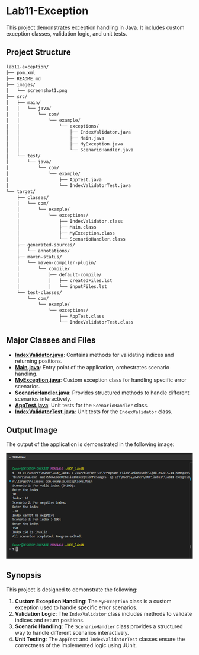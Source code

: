 # Lab11-Exception

This project demonstrates exception handling in Java. It includes custom exception classes, validation logic, and unit tests.

## Project Structure

```
lab11-exception/
├── pom.xml
├── README.md
├── images/
│   └── screenshot1.png
├── src/
│   ├── main/
│   │   └── java/
│   │       └── com/
│   │           └── example/
│   │               └── exceptions/
│   │                   ├── IndexValidator.java
│   │                   ├── Main.java
│   │                   ├── MyException.java
│   │                   └── ScenarioHandler.java
│   └── test/
│       └── java/
│           └── com/
│               └── example/
│                   ├── AppTest.java
│                   └── IndexValidatorTest.java
└── target/
    ├── classes/
    │   └── com/
    │       └── example/
    │           └── exceptions/
    │               ├── IndexValidator.class
    │               ├── Main.class
    │               ├── MyException.class
    │               └── ScenarioHandler.class
    ├── generated-sources/
    │   └── annotations/
    ├── maven-status/
    │   └── maven-compiler-plugin/
    │       └── compile/
    │           ├── default-compile/
    │           │   ├── createdFiles.lst
    │           │   └── inputFiles.lst
    └── test-classes/
        └── com/
            └── example/
                └── exceptions/
                    ├── AppTest.class
                    └── IndexValidatorTest.class
```

## Major Classes and Files

- **[IndexValidator.java](lab11-exception/src/main/java/com/example/exceptions/IndexValidator.java)**: Contains methods for validating indices and returning positions.
- **[Main.java](lab11-exception/src/main/java/com/example/exceptions/Main.java)**: Entry point of the application, orchestrates scenario handling.
- **[MyException.java](lab11-exception/src/main/java/com/example/exceptions/MyException.java)**: Custom exception class for handling specific error scenarios.
- **[ScenarioHandler.java](lab11-exception/src/main/java/com/example/exceptions/ScenarioHandler.java)**: Provides structured methods to handle different scenarios interactively.
- **[AppTest.java](lab11-exception/src/test/java/com/example/exceptions/AppTest.java)**: Unit tests for the `ScenarioHandler` class.
- **[IndexValidatorTest.java](lab11-exception/src/test/java/com/example/exceptions/IndexValidatorTest.java)**: Unit tests for the `IndexValidator` class.

## Output Image

The output of the application is demonstrated in the following image:

![Output Screenshot](lab11-exception/images/screenshot1.png)

## Synopsis

This project is designed to demonstrate the following:

1. **Custom Exception Handling**: The `MyException` class is a custom exception used to handle specific error scenarios.
2. **Validation Logic**: The `IndexValidator` class includes methods to validate indices and return positions.
3. **Scenario Handling**: The `ScenarioHandler` class provides a structured way to handle different scenarios interactively.
4. **Unit Testing**: The `AppTest` and `IndexValidatorTest` classes ensure the correctness of the implemented logic using JUnit.

